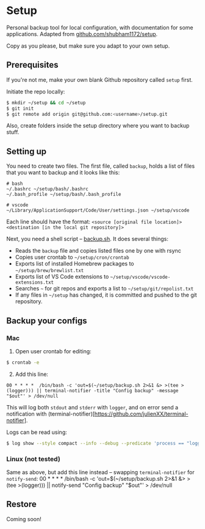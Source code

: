 # Setup
Personal backup tool for local configuration, with documentation for some applications. Adapted from [github.com/shubham1172/setup](https://github.com/shubham1172/setup).

Copy as you please, but make sure you adapt to your own setup.

## Prerequisites
If you're not me, make your own blank Github repository called `setup` first.

Initiate the repo locally:
```sh
$ mkdir ~/setup && cd ~/setup
$ git init
$ git remote add origin git@github.com:<username>/setup.git
```
Also, create folders inside the setup directory where you want to backup stuff.

## Setting up
You need to create two files. The first file, called `backup`, holds a list of files that you want to backup and it looks like this:
```
# bash
~/.bashrc ~/setup/bash/.bashrc
~/.bash_profile ~/setup/bash/.bash_profile

# vscode
~/Library/ApplicationSupport/Code/User/settings.json ~/setup/vscode
```
Each line should have the format: `<source [original file location]> <destination [in the local git repository]>`

Next, you need a shell script – [backup.sh](backup.sh). It does several things:
- Reads the `backup` file and copies listed files one by one with rsync
- Copies user crontab to `~/setup/cron/crontab`
- Exports list of installed Homebrew packages to `~/setup/brew/brewlist.txt`
- Exports list of VS Code extensions to `~/setup/vscode/vscode-extensions.txt`
- Searches `~` for git repos and exports a list to `~/setup/git/repolist.txt`
- If any files in `~/setup` has changed, it is committed and pushed to the git repository.

## Backup your configs
### Mac
1. Open user crontab for editing:
```sh
$ crontab -e
```

2. Add this line:
```
00 * * * *  /bin/bash -c 'out=$(~/setup/backup.sh 2>&1 &> >(tee >(logger))) || terminal-notifier -title "Config backup" -message "$out"' > /dev/null
```
This will log both `stdout` and `stderr` with `logger`, and on error send a notification with (terminal-notifier)[https://github.com/julienXX/terminal-notifier]. 

Logs can be read using:
```sh
$ log show --style compact --info --debug --predicate 'process == "logger"' --last 24h
```

### Linux (not tested)
Same as above, but add this line instead – swapping `terminal-notifier` for `notify-send`:
00 * * * *  /bin/bash -c 'out=$(~/setup/backup.sh 2>&1 &> >(tee >(logger))) || notify-send "Config backup" "$out"' > /dev/null

## Restore
Coming soon!
